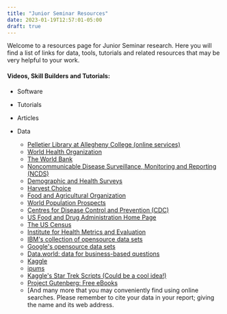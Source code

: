 ```yaml
---
title: "Junior Seminar Resources"
date: 2023-01-19T12:57:01-05:00
draft: true
---
```


Welcome to a resources page for Junior Seminar research. Here you will find a list of links for data, tools, tutorials and related resources that may be very helpful to your work.


#### Videos, Skill Builders and Tutorials:

* Software

* Tutorials

* Articles

* Data

  + [Pelletier Library at Allegheny College (online services)](https://allegheny.libguides.com/az.php)
  + [World Health Organization](http://www.who.int/)
  + [The World Bank](https://www.worldbank.org/)
  + [Noncommunicable Disease Surveillance, Monitoring and Reporting (NCDS)](https://www.who.int/ncds/surveillance/en/)
  + [Demographic and Health Surveys](https://dhsprogram.com/)
  + [Harvest Choice](https://harvestchoice.org/)
  + [Food and Agricultural Organization](http://www.fao.org/home/en/)
  + [World Population Prospects](https://population.un.org/wpp/)
  + [Centres for Disease Control and Prevention (CDC)](https://www.cdc.gov/)
  + [US Food and Drug Administration Home Page](https://www.fda.gov/)
  + [The US Census](https://www.census.gov)
  + [Institute for Health Metrics and Evaluation](www.healthdata.org/)
  + [IBM's collection of opensource data sets](https://developer.ibm.com/exchanges/data/)
  + [Google's opensource data sets](https://research.google/tools/datasets/)
  + [Data.world: data for business-based questions](https://data.world/)
  + [Kaggle](https://www.kaggle.com/)
  + [ipums](https://www.ipums.org/)
  + [Kaggle's Star Trek Scripts (Could be a cool idea!)](https://www.kaggle.com/gjbroughton/start-trek-scripts)
  + [Project Gutenberg: Free eBooks](https://www.gutenberg.org/)
  + [And many more that you may conveniently find using online searches. Please remember to cite your data in your report; giving the name and its web address.
